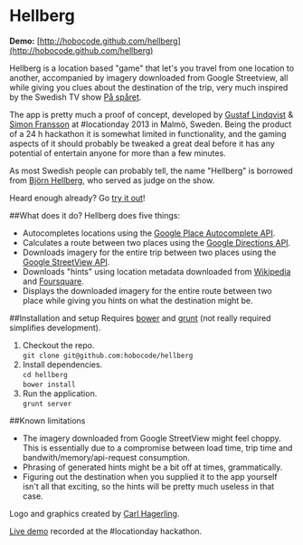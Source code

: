 Hellberg
========
**Demo:**  [http://hobocode.github.com/hellberg](http://hobocode.github.com/hellberg)

Hellberg is a location based "game" that let's you travel from one location to another, accompanied by imagery downloaded from Google Streetview, all while giving you clues about the destination of the trip, very much inspired by the Swedish TV show [På spåret](http://www.svt.se/pa-sparet/).

The app is pretty much a proof of concept, developed by [Gustaf Lindqvist](http://github.com/gstf) & [Simon Fransson](http://github.com/dessibelle) at #locationday 2013 in Malmö, Sweden. Being the product of a 24 h hackathon it is somewhat limited in functionality, and the gaming aspects of it should probably be tweaked a great deal before it has any potential of entertain anyone for more than a few minutes.

As most Swedish people can probably tell, the name "Hellberg" is borrowed from [Björn Hellberg](http://en.wikipedia.org/wiki/Bj%C3%B6rn_Hellberg), who served as judge on the show.

Heard enough already? Go [try it out](http://hobocode.github.com/hellberg/)!

##What does it do?
Hellberg does five things:

* Autocompletes locations using the [Google Place Autocomplete API](https://developers.google.com/places/documentation/autocomplete).
* Calculates a route between two places using the [Google Directions API](https://developers.google.com/maps/documentation/directions/).
* Downloads imagery for the entire trip between two places using the [Google StreetView API](https://developers.google.com/maps/documentation/javascript/streetview).
* Downloads "hints" using location metadata downloaded from [Wikipedia](http://www.mediawiki.org/wiki/API:Main_page) and [Foursquare](https://developer.foursquare.com/).
* Displays the downloaded imagery for the entire route between two place while giving you hints on what the destination might be.

##Installation and setup
Requires [bower](https://github.com/bower/bower) and [grunt](http://gruntjs.com/) (not really required simplifies development).

1. Checkout the repo.  
  `git clone git@github.com:hobocode/hellberg`
2. Install dependencies.  
   `cd hellberg`  
   `bower install`
3. Run the application.  
   `grunt server`  
   
##Known limitations
* The imagery downloaded from Google StreetView might feel choppy. This is essentially due to a compromise between load time, trip time and bandwith/memory/api-request consumption.
* Phrasing of generated hints might be a bit off at times, grammatically.
* Figuring out the destination when you supplied it to the app yourself isn't all that exciting, so the hints will be pretty much useless in that case.

Logo and graphics created by [Carl Hagerling](http://hagerling.se/).

[Live demo](http://bambuser.com/v/4163746) recorded at the #locationday hackathon.
